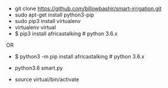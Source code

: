 - git clone https://github.com/billowbashir/smart-irrigation.git
- sudo apt-get install python3-pip
- sudo pip3 install virtualenv 
- virtualenv virtual
- $ pip3 install africastalking # python 3.6.x

OR

- $ python3 -m pip install africastalking # python 3.6.x

- python3.6 smart.py

- source virtual/bin/activate
